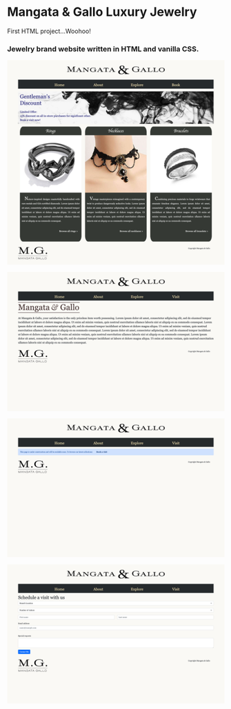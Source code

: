 # Mangata & Gallo Luxury Jewelry

First HTML project...Woohoo!

### Jewelry brand website written in HTML and vanilla CSS.

![Screenshot of Mangata & Gallo Homepage](./assets/images/mangata-home.png)

![Screenshot of Mangata & Gallo About page](./assets/images/mangata-about.png)

![Screenshot of Mangata & Gallo Explore page](./assets/images/mangata-explore.png)

![Screenshot of Mangata & Gallo Visit page](./assets/images/mangata-visit.png)
